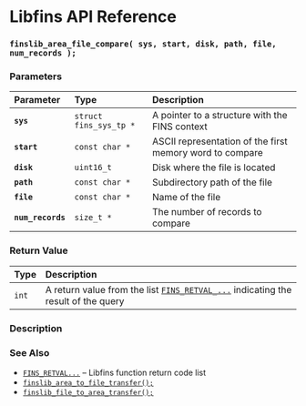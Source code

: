 # Libfins API Reference

### `finslib_area_file_compare( sys, start, disk, path, file, num_records );`

### Parameters

| Parameter | Type | Description |
| :--- | :--- | :--- |
|**`sys`**|`struct fins_sys_tp *`|A pointer to a structure with the FINS context|
|**`start`**|`const char *`|ASCII representation of the first memory word to compare|
|**`disk`**|`uint16_t`|Disk where the file is located|
|**`path`**|`const char *`|Subdirectory path of the file|
|**`file`**|`const char *`|Name of the file|
|**`num_records`**|`size_t *`|The number of records to compare|

### Return Value

| Type | Description |
| :--- | :--- |
|`int`|A return value from the list [`FINS_RETVAL_...`](FINS_RETVAL.md) indicating the result of the query|

### Description

### See Also

* [`FINS_RETVAL...`](FINS_RETVAL.md) &ndash; Libfins function return code list
* [`finslib_area_to_file_transfer();`](finslib_area_to_file_transfer.md)
* [`finslib_file_to_area_transfer();`](finslib_file_to_area_transfer.md)
